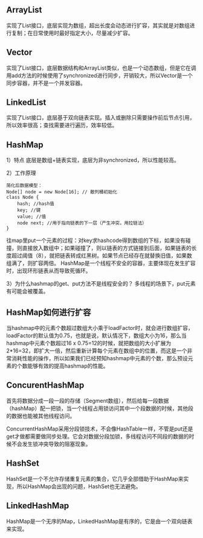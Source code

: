 ## ArrayList

实现了List接口，底层实现为数组，超出长度会动态进行扩容，其实就是对数组进行复制；在日常使用时最好指定大小，尽量减少扩容。

## Vector

实现了List接口，底层数据结构和ArrayList类似，也是一个动态数组，但是它在调用add方法的时候使用了synchronized进行同步，开销较大，所以Vector是一个同步容器，并不是一个并发容器。

## LinkedList

实现了List接口，底层基于双向链表实现。插入或删除只需要操作前后节点引用，所以效率很高；查找需要进行遍历，效率较低。

## HashMap

1）特点
底层是数组+链表实现，底层为非synchronized，所以性能较高。

2）工作原理
```
简化后数据模型：
Node[] node = new Node[16]; // 散列桶初始化
class Node {
    hash; //hash值
    key; //键
    value; //值
    node next; //用于指向链表的下一层（产生冲突，用拉链法）
}
```
往map里put一个元素的过程：对key求hashcode得到数组的下标，如果没有碰撞，则直接放入数组中；如果碰撞了，则以链表的方式链接到后面，如果链表的长度超过阈值（8），就把链表转成红黑树。如果节点已经存在就替换旧值，如果数组满了，则扩容两倍。
HashMap是一个线程不安全的容器，主要体现在发生扩容时，出现环形链表从而导致死循环。

3）为什么hashmap的get、put方法不是线程安全的？
多线程的场景下，put元素有可能会被覆盖。

## HashMap如何进行扩容
当hashmap中的元素个数超过数组大小乘于loadFactor时，就会进行数组扩容，loadFactor的默认值为0.75，也就是说，默认情况下，数组大小为16，那么当hashmap中元素个数超过16 x 0.75=12的时候，就把数组的大小扩展为2*16=32，即扩大一倍，然后重新计算每个元素在数组中的位置，而这是一个非常消耗性能的操作，所以如果我们已经预知hashmap中元素的个数，那么预设元素的个数能够有效的提高hashmap的性能。


## ConcurentHashMap
首先将数据分成一段一段的存储（Segment数组），然后给每一段数据（hashMap）配一把锁，当一个线程占用锁访问其中一个段数据的时候，其他段的数据也能被其他线程访问。

ConcurrentHashMap采用分段锁技术，不会像HashTable一样，不管是put还是get才做都需要做同步处理。它会对数据分段加锁，多线程访问不同段的数据的时候不会发生锁冲突导致的阻塞现象。

## HashSet

HashSet是一个不允许存储重复元素的集合，它几乎全部借助于HashMap来实现，所以HashMap会出现的问题，HashSet也无法避免。

## LinkedHashMap

HashMap是一个无序的Map，LinkedHashMap是有序的，它是由一个双向链表来实现。

